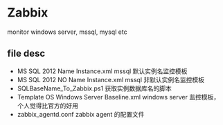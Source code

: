 # Zabbix
monitor windows server, mssql, mysql etc
## file desc
- MS SQL 2012 Name Instance.xml mssql 默认实例名监控模板
- MS SQL 2012 NO Name Instance.xml mssql 非默认实例名监控模板
- SQLBaseName_To_Zabbix.ps1 获取实例数据库名的脚本
- Template OS Windows Server Baseline.xml  windows server 监控模板，个人觉得比官方的好用
- zabbix_agentd.conf zabbix agent 的配置文件
